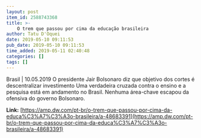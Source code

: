 ```yaml
---
layout: post
item_id: 2588743368
title: >-
    O trem que passou por cima da educação brasileira
author: Tatu D'Oquei
date: 2019-05-10 09:11:53
pub_date: 2019-05-10 09:11:53
time_added: 2019-05-11 02:40:48
categories: []
tags: []
---
```


Brasil | 10.05.2019 O presidente Jair Bolsonaro diz que objetivo dos cortes é descentralizar investimento Uma verdadeira cruzada contra o ensino e a pesquisa está em andamento no Brasil. Nenhuma área-chave escapou da ofensiva do governo Bolsonaro.

**Link:** [https://amp.dw.com/pt-br/o-trem-que-passou-por-cima-da-educa%C3%A7%C3%A3o-brasileira/a-48683391](https://amp.dw.com/pt-br/o-trem-que-passou-por-cima-da-educa%C3%A7%C3%A3o-brasileira/a-48683391)

